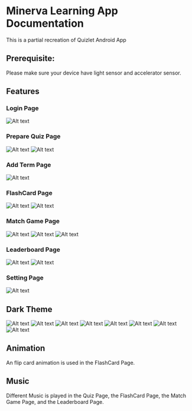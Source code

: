 # Minerva Learning App Documentation
This is a partial recreation of Quizlet Android App

## Prerequisite:
Please make sure your device have light sensor and accelerator sensor.

## Features

### Login Page
![Alt text](https://github.com/technical-zebra/Minerval-Learning/blob/main/Screenshots/Login.png "image demo")


### Prepare Quiz Page
![Alt text](https://github.com/technical-zebra/Minerval-Learning/blob/main/Screenshots/Quiz1.png "image demo")
![Alt text](https://github.com/technical-zebra/Minerval-Learning/blob/main/Screenshots/Quiz2.png "image demo")


### Add Term Page
![Alt text](https://github.com/technical-zebra/Minerval-Learning/blob/main/Screenshots/AddWord.png "image demo")


### FlashCard Page
![Alt text](https://github.com/technical-zebra/Minerval-Learning/blob/main/Screenshots/Flashcard1.png "image demo")
![Alt text](https://github.com/technical-zebra/Minerval-Learning/blob/main/Screenshots/Flashcard2.png "image demo")


### Match Game Page
![Alt text](https://github.com/technical-zebra/Minerval-Learning/blob/main/Screenshots/MatchGame.png "image demo")
![Alt text](https://github.com/technical-zebra/Minerval-Learning/blob/main/Screenshots/MatchGame2.png "image demo")
![Alt text](https://github.com/technical-zebra/Minerval-Learning/blob/main/Screenshots/MatchGame3.png "image demo")


### Leaderboard Page
![Alt text](https://github.com/technical-zebra/Minerval-Learning/blob/main/Screenshots/LeaderBoard1.png "image demo")
![Alt text](https://github.com/technical-zebra/Minerval-Learning/blob/main/Screenshots/LeaderBoard2.png "image demo")


### Setting Page
![Alt text](https://github.com/technical-zebra/Minerval-Learning/blob/main/Screenshots/Setting.png "image demo")


## Dark Theme
![Alt text](https://github.com/technical-zebra/Minerval-Learning/blob/main/Screenshots/DarkTheme1.png "image demo")
![Alt text](https://github.com/technical-zebra/Minerval-Learning/blob/main/Screenshots/DarkTheme2.png "image demo")
![Alt text](https://github.com/technical-zebra/Minerval-Learning/blob/main/Screenshots/DarkTheme3.png "image demo")
![Alt text](https://github.com/technical-zebra/Minerval-Learning/blob/main/Screenshots/DarkTheme4.png "image demo")
![Alt text](https://github.com/technical-zebra/Minerval-Learning/blob/main/Screenshots/DarkTheme5.png "image demo")
![Alt text](https://github.com/technical-zebra/Minerval-Learning/blob/main/Screenshots/DarkTheme6.png "image demo")
![Alt text](https://github.com/technical-zebra/Minerval-Learning/blob/main/Screenshots/DarkTheme7.png "image demo")
![Alt text](https://github.com/technical-zebra/Minerval-Learning/blob/main/Screenshots/DarkTheme8.png "image demo")

## Animation
An flip card animation is used in the FlashCard Page.


## Music
Different Music is played in the Quiz Page, the FlashCard Page, the Match Game Page, and the Leaderboard Page.
